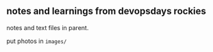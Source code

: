 ## notes and learnings from devopsdays rockies

notes and text files in parent.

put photos in `images/`
